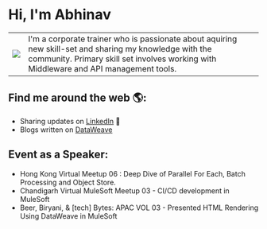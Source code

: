 # Hi, I'm Abhinav


<table >
  <tr>
    <td> <img src="https://media-exp1.licdn.com/dms/image/C5103AQGk6TGVxFXy_w/profile-displayphoto-shrink_800_800/0/1517507993441?e=1620259200&v=beta&t=CnigDgG3OILf0aCA0OTrU1pz_NwYAywMeK6FrkbSiKw" ></td> 
    <td> I'm a corporate trainer who is passionate about aquiring new skill-set and sharing my knowledge with the community. Primary skill set involves working with Middleware and API management tools.</td>    
  </tr>
</table>


## Find me around the web 🌎: 
- Sharing updates on <a href="https://www.linkedin.com/in/abhinav-patel">LinkedIn</a> 💼
- Blogs written on <a href="https://www.apisero.com/?s=abhinav"> DataWeave </a>

## Event as a Speaker:
- Hong Kong Virtual Meetup 06 : Deep Dive of Parallel For Each, Batch Processing and Object Store.
- Chandigarh Virtual MuleSoft Meetup 03 - CI/CD development in MuleSoft
- Beer, Biryani, & \[tech] Bytes: APAC VOL 03 - Presented HTML Rendering Using DataWeave in MuleSoft
